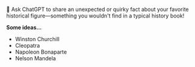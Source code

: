 🗿 Ask ChatGPT to share an unexpected or quirky fact about your favorite historical figure—something you wouldn't find in a typical history book!

**Some ideas...**
- Winston Churchill
- Cleopatra
- Napoleon Bonaparte
- Nelson Mandela